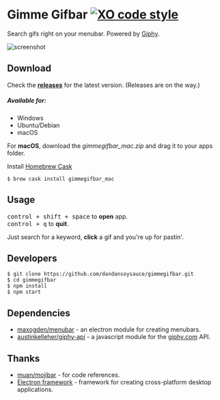 # Gimme Gifbar [![XO code style](https://img.shields.io/badge/code_style-XO-5ed9c7.svg)](https://github.com/sindresorhus/xo)

Search gifs right on your menubar. Powered by [Giphy](https://giphy.com/).

![screenshot](https://dandansoysauce.github.io/images/gimmegifbar_screen_2.png)

## Download

Check the **[releases](https://github.com/dandansoysauce/gimmegifbar/releases)** for the latest version.
(Releases are on the way.)

##### Available for:

- Windows
- Ubuntu/Debian
- macOS

For **macOS**, download the _gimmegifbar_mac.zip_ and drag it to your apps folder.

Install [Homebrew Cask](http://caskroom.io/)

```
$ brew cask install gimmegifbar_mac
```

## Usage

<kbd>control + shift + space</kbd> to **open** app.<br>
<kbd>control + q</kbd> to **quit**.

Just search for a keyword, **click** a gif and you're up for pastin'.

## Developers

``` 
$ git clone https://github.com/dandansoysauce/gimmegifbar.git
$ cd gimmegifbar
$ npm install
$ npm start
```

## Dependencies

- [maxogden/menubar](https://github.com/maxogden/menubar) - an electron module for creating menubars.
- [austinkelleher/giphy-api](https://github.com/austinkelleher/giphy-api) - a javascript module for the [giphy.com](https://giphy.com/) API.

## Thanks

- [muan/mojibar](https://github.com/muan/mojibar) - for code references.
- [Electron framework](http://electron.atom.io/) - framework for creating cross-platform desktop applications.
